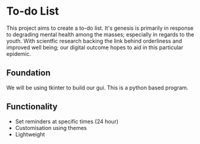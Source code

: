 # To-do List

This project aims to create a to-do list. It's genesis is primarily in response to degrading mental health among the masses; especially in regards to the youth. With scientfic research backing the link behind orderliness and improved well being; our digital outcome hopes to aid in this particular epidemic. 

## Foundation
We will be using tkinter to build our gui. This is a python based program.

## Functionality
* Set reminders at specific times (24 hour)
* Customisation using themes
* Lightweight 
